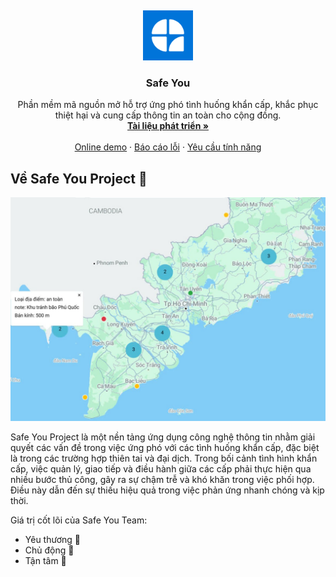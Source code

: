 <a id="readme-top"></a>
<br />

<div align="center">
  <a href="https://github.com/UTE-SafeYou">
    <img src="./assets/images/logo.png" alt="Logo" width="80" height="80">
  </a>

  <h3 align="center">Safe You</h3>

  <p align="center">
   Phần mềm mã nguồn mở hỗ trợ ứng phó tình huống khẩn cấp, khắc phục thiệt hại và cung cấp thông tin an toàn cho cộng đồng. 
    <br />
    <a href="https://ute-safeyou.github.io/safeyou-docs/"><strong>Tài liệu phát triển »</strong></a>
    <br />
    <br />
    <a href="https://olp-asm.huuloc.id.vn/app/safeyou-internals/admin-authentication-67543a23fd51167a0308d7b7?branch=master">Online demo</a>
    ·
    <a href="https://github.com/UTE-SafeYou/UTE-SafeYou/issues/new?assignees=&labels=&projects=&template=%F0%9F%90%9E-b%C3%A1o-c%C3%A1o-l%E1%BB%97i-.md&title=">Báo cáo lỗi</a>
    ·
    <a href="https://github.com/UTE-SafeYou/UTE-SafeYou/issues/new?assignees=&labels=&projects=&template=%F0%9F%92%A1-y%C3%AAu-c%E1%BA%A7u-t%C3%ADnh-n%C4%83ng.md&title=">Yêu cầu tính năng</a>
  </p>
</div>

## Về Safe You Project 👋

![alt text](../assets/preview.png)

Safe You Project là một nền tảng ứng dụng công nghệ thông tin nhằm giải quyết các vấn đề trong việc ứng phó với các tình huống khẩn cấp, đặc biệt là trong các trường hợp thiên tai và đại dịch. Trong bối cảnh tình hình khẩn cấp, việc quản lý, giao tiếp và điều hành giữa các cấp phải thực hiện qua nhiều bước thủ công, gây ra sự chậm trễ và khó khăn trong việc phối hợp. Điều này dẫn đến sự thiếu hiệu quả trong việc phản ứng nhanh chóng và kịp thời.

Giá trị cốt lõi của Safe You Team:

- Yêu thương 💖
- Chủ động 🌱
- Tận tâm 🌼
